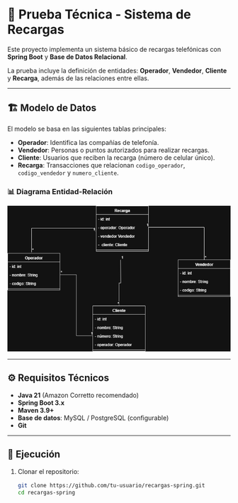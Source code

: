 # 📱 Prueba Técnica - Sistema de Recargas

Este proyecto implementa un sistema básico de recargas telefónicas con **Spring Boot** y **Base de Datos Relacional**.  

La prueba incluye la definición de entidades: **Operador**, **Vendedor**, **Cliente** y **Recarga**, además de las relaciones entre ellas.

---

## 🏗️ Modelo de Datos

El modelo se basa en las siguientes tablas principales:

- **Operador**: Identifica las compañías de telefonía.
- **Vendedor**: Personas o puntos autorizados para realizar recargas.
- **Cliente**: Usuarios que reciben la recarga (número de celular único).
- **Recarga**: Transacciones que relacionan `codigo_operador`, `codigo_vendedor` y `numero_cliente`.

### 📊 Diagrama Entidad-Relación

![Diagrama ER](./docs/DiagramaClases.png)

---

## ⚙️ Requisitos Técnicos

- **Java 21** (Amazon Corretto recomendado)
- **Spring Boot 3.x**
- **Maven 3.9+**
- **Base de datos**: MySQL / PostgreSQL (configurable)
- **Git**

---

## 🚀 Ejecución

1. Clonar el repositorio:
   ```bash
   git clone https://github.com/tu-usuario/recargas-spring.git
   cd recargas-spring
